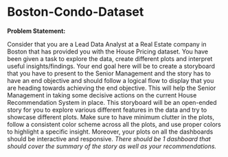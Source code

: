 # Boston-Condo-Dataset
**Problem Statement:**  

Consider that you are a Lead Data Analyst at a Real Estate company in Boston that has provided you with the House Pricing dataset. You have been given a task to explore the data, create different plots and interpret useful insights/findings. Your end goal here will be to create a storyboard that you have to present to the Senior Management and the story has to have an end objective and should follow a logical flow to display that you are heading towards achieving the end objective. This will help the Senior Management in taking some decisive actions on the current House Recommendation System in place. This storyboard will be an open-ended story for you to explore various different features in the data and try to showcase different plots. Make sure to have minimum clutter in the plots, follow a consistent color scheme across all the plots, and use proper colors to highlight a specific insight. Moreover, your plots on all the dashboards should be interactive and responsive. *There should be 1 dashboard that should cover the summary of the story as well as your recommendations.*
